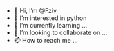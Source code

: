 - 👋 Hi, I’m @Fziv
- 👀 I’m interested in python
- 🌱 I’m currently learning ...
- 💞️ I’m looking to collaborate on ...
- 📫 How to reach me ...

<!---
Fziv/Fziv is a ✨ special ✨ repository because its `README.md` (this file) appears on your GitHub profile.
You can click the Preview link to take a look at your changes.
--->
